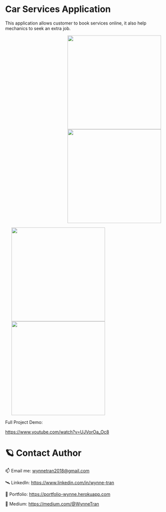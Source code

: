 # Car Services Application

This application allows customer to book services online, it also help mechanics to seek an extra job.


<img src="https://user-images.githubusercontent.com/63073395/174527257-94b4574c-2fb0-41f7-8bc1-d14a2aa4cae4.png" width="300" style="padding-left:200px" /> <img src="https://user-images.githubusercontent.com/63073395/174527485-3f70bacd-3394-4f2a-8556-fe235def2abc.png" width="300" style="padding-left:200px" />

<img src="https://user-images.githubusercontent.com/63073395/174527510-d5860749-98fe-4735-9c5a-f69d144da71c.png" width="300" style="padding-left:20px" /> <img src="https://user-images.githubusercontent.com/63073395/174527518-37421011-3fc2-40ea-9a46-2ed0b9cf2170.png" width="300" style="padding-left:20px" />


Full Project Demo: 

https://www.youtube.com/watch?v=UJVorOa_Oc8

              
# 🪐 Contact Author

📫 Email me: wynnetran2018@gmail.com

🛰 LinkedIn: https://www.linkedin.com/in/wynne-tran

🌈 Portfolio: https://portfolio-wynne.herokuapp.com

📝 Medium: https://medium.com/@WynneTran
